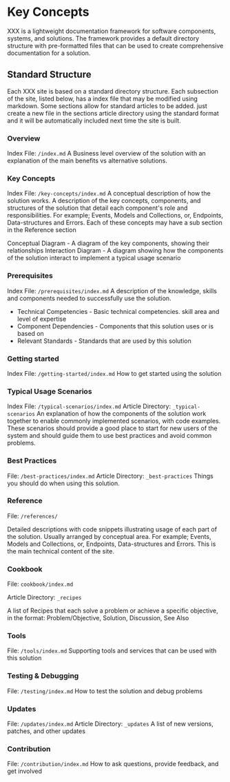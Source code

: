 
# Key Concepts 

XXX is a lightweight documentation framework for software components, systems, and solutions. The framework provides a default directory structure with pre-formatted files that can be used to create comprehensive documentation for a solution.  

## Standard Structure 
Each XXX site is based on a standard directory structure. Each subsection of the site, listed below, has a index file that may be modified using markdown. Some sections allow for standard articles to be added. just create a new file in the sections article directory using the standard format and it will be automatically included next time the site is built.

### Overview
Index File: `/index.md` 
A Business level overview of the solution with an explanation of the main benefits vs alternative solutions.

### Key Concepts
Index File: `/key-concepts/index.md`
A conceptual description of how the solution works. A description of the key concepts, components, and structures of the solution that detail each component's role and responsibilities. For example; Events, Models and Collections, or, Endpoints, Data-structures and Errors. Each of these concepts may have a sub section in the Reference section

Conceptual Diagram - A diagram of the key components, showing their relationships 
Interaction Diagram - A diagram showing how the components of the solution interact to implement a typical usage scenario

### Prerequisites
Index File: `/prerequisites/index.md`
A description of the knowledge, skills and components needed to successfully use the solution.
 
* Technical Competencies - Basic technical competencies. skill area and level of expertise
* Component Dependencies - Components that this solution uses or is based on 
* Relevant Standards - Standards that are used by this solution

### Getting started 
Index File: `/getting-started/index.md`
How to get started using the solution

### Typical Usage Scenarios
Index File: `/typical-scenarios/index.md`
Article Directory: `_typical-scenarios` 
An explanation of how the components of the solution work together to enable commonly implemented scenarios, with code examples. These scenarios should provide a good place to start for new users of the system and should guide them to use best practices and avoid common problems. 

### Best Practices
File: `/best-practices/index.md`
Article Directory: `_best-practices` 
Things you should do when using this solution.  

### Reference 
File: `/references/`

Detailed descriptions with code snippets illustrating usage of each part of the solution. Usually arranged by conceptual area. For example; Events, Models and Collections, or, Endpoints, Data-structures and Errors. This is the main technical content of the site.

### Cookbook
File: `cookbook/index.md`

Article Directory: `_recipes` 

A list of Recipes that each solve a problem or achieve a specific objective, in the format: Problem/Objective, Solution, Discussion, See Also

### Tools
File: `/tools/index.md`
Supporting tools and services that can be used with this solution 

### Testing & Debugging
File: `/testing/index.md`
How to test the solution and debug problems

### Updates
File: `/updates/index.md`
Article Directory: `_updates` 
A list of new versions, patches, and other updates 

### Contribution
File: `/contribution/index.md`
How to ask questions, provide feedback, and get involved